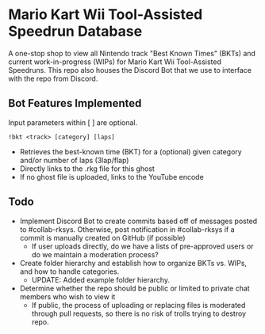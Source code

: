 # Mario Kart Wii Tool-Assisted Speedrun Database
A one-stop shop to view all Nintendo track "Best Known Times" (BKTs) and current work-in-progress (WIPs) for Mario Kart Wii Tool-Assisted Speedruns. This repo also houses the Discord Bot that we use to interface with the repo from Discord.

## Bot Features Implemented
Input parameters within [ ] are optional.

`!bkt <track> [category] [laps]`
  - Retrieves the best-known time (BKT) for a (optional) given category and/or number of laps (3lap/flap)
  - Directly links to the .rkg file for this ghost
  - If no ghost file is uploaded, links to the YouTube encode
## Todo
- Implement Discord Bot to create commits based off of messages posted to #collab-rksys. Otherwise, post notification in #collab-rksys if a commit is manually created on GitHub (if possible)
  - If user uploads directly, do we have a lists of pre-approved users or do we maintain a moderation process?
- Create folder hierarchy and establish how to organize BKTs vs. WIPs, and how to handle categories.
  - UPDATE: Added example folder hierarchy.
- Determine whether the repo should be public or limited to private chat members who wish to view it
  - If public, the process of uploading or replacing files is moderated through pull requests, so there is no risk of trolls trying to destroy repo.
